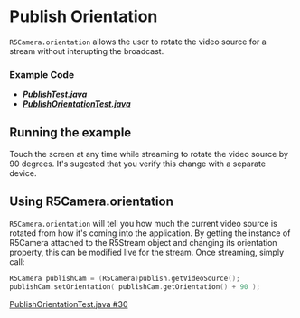 # Publish Orientation

`R5Camera.orientation` allows the user to rotate the video source for a stream without interupting the broadcast.

### Example Code

- ***[PublishTest.java](../PublishTest/PublishTest.java)***
- ***[PublishOrientationTest.java](PublishOrientationTest.java)***

## Running the example

Touch the screen at any time while streaming to rotate the video source by 90 degrees. It's sugested that you verify this change with a separate device.

## Using R5Camera.orientation

`R5Camera.orientation` will tell you how much the current video source is rotated from how it's coming into the application. By getting the instance of R5Camera attached to the R5Stream object and changing its orientation property, this can be modified live for the stream. Once streaming, simply call:

```Swift
R5Camera publishCam = (R5Camera)publish.getVideoSource();
publishCam.setOrientation( publishCam.getOrientation() + 90 );
```

[PublishOrientationTest.java #30](PublishOrientationTest.java#L30)